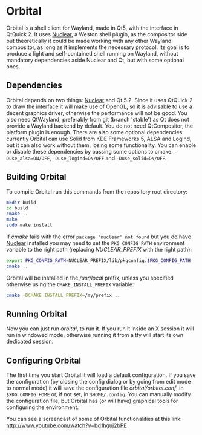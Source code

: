 Orbital
=======

Orbital is a shell client for Wayland, made in Qt5, with the interface in
QtQuick 2. It uses [Nuclear](https://github.com/nuclide/nuclear), a Weston
shell plugin, as the compositor side but theoretically it could be made
working with any other Wayland compositor, as long as it implements the
necessary protocol.
Its goal is to produce a light and self-contained shell running on Wayland,
without mandatory dependencies aside Nuclear and Qt, but with some optional ones.

## Dependencies
Orbital depends on two things: [Nuclear](https://github.com/nuclide/nuclear) and Qt 5.2.
Since it uses QtQuick 2 to draw the interface it will make use of OpenGL,
so it is advisable to use a decent graphics driver, otherwise the performance
will not be good.
You also need QtWayland, preferably from git (branch 'stable') as Qt does not
provide a Wayland backend by default. You do not need QtCompositor, the
platform plugin is enough.
There are also some optional dependencies: currently Orbital can use Solid from
KDE Frameworks 5, ALSA and Logind, but it can also work without them, losing some
functionality. You can enable or disable these dependencies by passing some options
to cmake: `-Duse_alsa=ON/OFF`, `-Duse_logind=ON/OFF` and `-Duse_solid=ON/OFF`.

## Building Orbital
To compile Orbital run this commands from the repository root directory:
```sh
mkdir build
cd build
cmake ..
make
sudo make install
```


If *cmake* fails with the error `package 'nuclear' not found` but you do have
[Nuclear](https://github.com/nuclide/nuclear) installed you may need to set
the `PKG_CONFIG_PATH` environment variable to the right path
(replacing *NUCLEAR_PREFIX* with the right path):
```sh
export PKG_CONFIG_PATH=NUCLEAR_PREFIX/lib/pkgconfig:$PKG_CONFIG_PATH
cmake ..
```


Orbital will be installed in the */usr/local* prefix, unless you specified
otherwise using the `CMAKE_INSTALL_PREFIX` variable:
```sh
cmake -DCMAKE_INSTALL_PREFIX=/my/prefix ..
```

## Running Orbital
Now you can just run *orbital*, to run it. If you run it inside an X session
it will run in windowed mode, otherwise running it from a tty will start its
own dedicated session.

## Configuring Orbital
The first time you start Orbital it will load a default configuration. If you
save the configuration (by closing the config dialog or by going from edit mode
to normal mode) it will save the configuration file *orbital/orbital.conf*, in
`$XDG_CONFIG_HOME` or, if not set, in `$HOME/.config`. You can manually modify
the configuration file, but Orbital has (or will have) graphical tools
for configuring the environment.

You can see a screencast of some of Orbital functionalities at this link:
http://www.youtube.com/watch?v=bd1hguj2bPE
